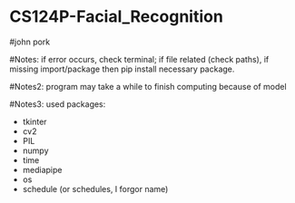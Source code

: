 # CS124P-Facial_Recognition

#john pork


#Notes: if error occurs, check terminal; if file related (check paths), if missing import/package then pip install necessary package.

#Notes2: program may take a while to finish computing because of model

#Notes3: used packages:
  - tkinter
  - cv2
  - PIL
  - numpy
  - time
  - mediapipe
  - os
  - schedule (or schedules, I forgor name)
    

